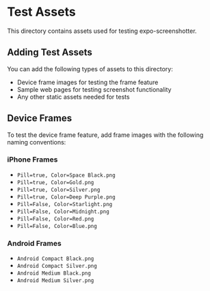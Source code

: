 # Test Assets

This directory contains assets used for testing expo-screenshotter.

## Adding Test Assets

You can add the following types of assets to this directory:

- Device frame images for testing the frame feature
- Sample web pages for testing screenshot functionality
- Any other static assets needed for tests

## Device Frames

To test the device frame feature, add frame images with the following naming conventions:

### iPhone Frames
- `Pill=true, Color=Space Black.png`
- `Pill=true, Color=Gold.png`
- `Pill=true, Color=Silver.png`
- `Pill=true, Color=Deep Purple.png`
- `Pill=False, Color=Starlight.png`
- `Pill=False, Color=Midnight.png`
- `Pill=False, Color=Red.png`
- `Pill=False, Color=Blue.png`

### Android Frames
- `Android Compact Black.png`
- `Android Compact Silver.png`
- `Android Medium Black.png`
- `Android Medium Silver.png` 